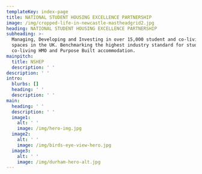 ```yaml
---
templateKey: index-page
title: NATIONAL STUDENT HOUSING EXCELLENCE PARTNERSHIP
image: /img/cropped-life-in-newcastle-mastheadgrid2.jpg
heading: NATIONAL STUDENT HOUSING EXCELLENCE PARTNERSHIP
subheading: >-
  Managing, Developing and Investing in over 15,000 student and co-living bed
  spaces in the UK. Benchmarking the highest industry standard for student and
  co-living HMO and Purpose Built accommodation.
mainpitch:
  title: NSHEP
  description: ' '
description: ' '
intro:
  blurbs: []
  heading: ' '
  description: ' '
main:
  heading: ' '
  description: ' '
  image1:
    alt: ' '
    image: /img/hero-img.jpg
  image2:
    alt: ' '
    image: /img/birds-eye-view-hero.jpg
  image3:
    alt: ' '
    image: /img/durham-hero-alt.jpg
---
```


